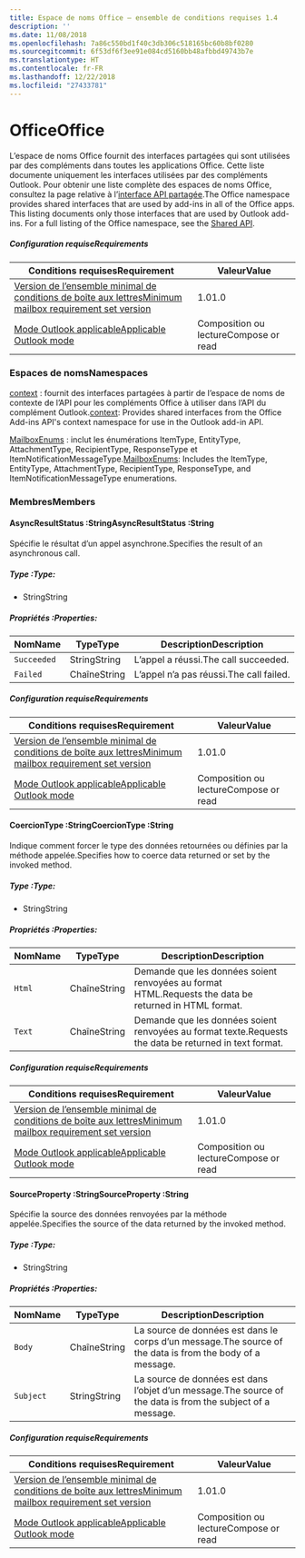 ```yaml
---
title: Espace de noms Office – ensemble de conditions requises 1.4
description: ''
ms.date: 11/08/2018
ms.openlocfilehash: 7a86c550bd1f40c3db306c518165bc60b8bf0280
ms.sourcegitcommit: 6f53df6f3ee91e084cd5160bb48afbbd49743b7e
ms.translationtype: HT
ms.contentlocale: fr-FR
ms.lasthandoff: 12/22/2018
ms.locfileid: "27433781"
---
```

# <a name="office"></a><span data-ttu-id="a9d61-102">Office</span><span class="sxs-lookup"><span data-stu-id="a9d61-102">Office</span></span>

<span data-ttu-id="a9d61-p101">L’espace de noms Office fournit des interfaces partagées qui sont utilisées par des compléments dans toutes les applications Office. Cette liste documente uniquement les interfaces utilisées par des compléments Outlook. Pour obtenir une liste complète des espaces de noms Office, consultez la page relative à l’[interface API partagée](/javascript/api/office).</span><span class="sxs-lookup"><span data-stu-id="a9d61-p101">The Office namespace provides shared interfaces that are used by add-ins in all of the Office apps. This listing documents only those interfaces that are used by Outlook add-ins. For a full listing of the Office namespace, see the [Shared API](/javascript/api/office).</span></span>

##### <a name="requirements"></a><span data-ttu-id="a9d61-105">Configuration requise</span><span class="sxs-lookup"><span data-stu-id="a9d61-105">Requirements</span></span>

|<span data-ttu-id="a9d61-106">Conditions requises</span><span class="sxs-lookup"><span data-stu-id="a9d61-106">Requirement</span></span>| <span data-ttu-id="a9d61-107">Valeur</span><span class="sxs-lookup"><span data-stu-id="a9d61-107">Value</span></span>|
|---|---|
|[<span data-ttu-id="a9d61-108">Version de l’ensemble minimal de conditions de boîte aux lettres</span><span class="sxs-lookup"><span data-stu-id="a9d61-108">Minimum mailbox requirement set version</span></span>](/office/dev/add-ins/reference/requirement-sets/outlook-api-requirement-sets)| <span data-ttu-id="a9d61-109">1.0</span><span class="sxs-lookup"><span data-stu-id="a9d61-109">1.0</span></span>|
|[<span data-ttu-id="a9d61-110">Mode Outlook applicable</span><span class="sxs-lookup"><span data-stu-id="a9d61-110">Applicable Outlook mode</span></span>](https://docs.microsoft.com/outlook/add-ins/#extension-points)| <span data-ttu-id="a9d61-111">Composition ou lecture</span><span class="sxs-lookup"><span data-stu-id="a9d61-111">Compose or read</span></span>|

### <a name="namespaces"></a><span data-ttu-id="a9d61-112">Espaces de noms</span><span class="sxs-lookup"><span data-stu-id="a9d61-112">Namespaces</span></span>

<span data-ttu-id="a9d61-113">[context](Office.context.md) : fournit des interfaces partagées à partir de l’espace de noms de contexte de l’API pour les compléments Office à utiliser dans l’API du complément Outlook.</span><span class="sxs-lookup"><span data-stu-id="a9d61-113">[context](Office.context.md): Provides shared interfaces from the Office Add-ins API's context namespace for use in the Outlook add-in API.</span></span>

<span data-ttu-id="a9d61-114">[MailboxEnums](/javascript/api/outlook/office.mailboxenums.attachmenttype) : inclut les énumérations ItemType, EntityType, AttachmentType, RecipientType, ResponseType et ItemNotificationMessageType.</span><span class="sxs-lookup"><span data-stu-id="a9d61-114">[MailboxEnums](/javascript/api/outlook/office.mailboxenums.attachmenttype): Includes the ItemType, EntityType, AttachmentType, RecipientType, ResponseType, and ItemNotificationMessageType enumerations.</span></span>

### <a name="members"></a><span data-ttu-id="a9d61-115">Membres</span><span class="sxs-lookup"><span data-stu-id="a9d61-115">Members</span></span>

####  <a name="asyncresultstatus-string"></a><span data-ttu-id="a9d61-116">AsyncResultStatus :String</span><span class="sxs-lookup"><span data-stu-id="a9d61-116">AsyncResultStatus :String</span></span>

<span data-ttu-id="a9d61-117">Spécifie le résultat d’un appel asynchrone.</span><span class="sxs-lookup"><span data-stu-id="a9d61-117">Specifies the result of an asynchronous call.</span></span>

##### <a name="type"></a><span data-ttu-id="a9d61-118">Type :</span><span class="sxs-lookup"><span data-stu-id="a9d61-118">Type:</span></span>

*   <span data-ttu-id="a9d61-119">String</span><span class="sxs-lookup"><span data-stu-id="a9d61-119">String</span></span>

##### <a name="properties"></a><span data-ttu-id="a9d61-120">Propriétés :</span><span class="sxs-lookup"><span data-stu-id="a9d61-120">Properties:</span></span>

|<span data-ttu-id="a9d61-121">Nom</span><span class="sxs-lookup"><span data-stu-id="a9d61-121">Name</span></span>| <span data-ttu-id="a9d61-122">Type</span><span class="sxs-lookup"><span data-stu-id="a9d61-122">Type</span></span>| <span data-ttu-id="a9d61-123">Description</span><span class="sxs-lookup"><span data-stu-id="a9d61-123">Description</span></span>|
|---|---|---|
|`Succeeded`| <span data-ttu-id="a9d61-124">String</span><span class="sxs-lookup"><span data-stu-id="a9d61-124">String</span></span>|<span data-ttu-id="a9d61-125">L’appel a réussi.</span><span class="sxs-lookup"><span data-stu-id="a9d61-125">The call succeeded.</span></span>|
|`Failed`| <span data-ttu-id="a9d61-126">Chaîne</span><span class="sxs-lookup"><span data-stu-id="a9d61-126">String</span></span>|<span data-ttu-id="a9d61-127">L’appel n’a pas réussi.</span><span class="sxs-lookup"><span data-stu-id="a9d61-127">The call failed.</span></span>|

##### <a name="requirements"></a><span data-ttu-id="a9d61-128">Configuration requise</span><span class="sxs-lookup"><span data-stu-id="a9d61-128">Requirements</span></span>

|<span data-ttu-id="a9d61-129">Conditions requises</span><span class="sxs-lookup"><span data-stu-id="a9d61-129">Requirement</span></span>| <span data-ttu-id="a9d61-130">Valeur</span><span class="sxs-lookup"><span data-stu-id="a9d61-130">Value</span></span>|
|---|---|
|[<span data-ttu-id="a9d61-131">Version de l’ensemble minimal de conditions de boîte aux lettres</span><span class="sxs-lookup"><span data-stu-id="a9d61-131">Minimum mailbox requirement set version</span></span>](/office/dev/add-ins/reference/requirement-sets/outlook-api-requirement-sets)| <span data-ttu-id="a9d61-132">1.0</span><span class="sxs-lookup"><span data-stu-id="a9d61-132">1.0</span></span>|
|[<span data-ttu-id="a9d61-133">Mode Outlook applicable</span><span class="sxs-lookup"><span data-stu-id="a9d61-133">Applicable Outlook mode</span></span>](https://docs.microsoft.com/outlook/add-ins/#extension-points)| <span data-ttu-id="a9d61-134">Composition ou lecture</span><span class="sxs-lookup"><span data-stu-id="a9d61-134">Compose or read</span></span>|
####  <a name="coerciontype-string"></a><span data-ttu-id="a9d61-135">CoercionType :String</span><span class="sxs-lookup"><span data-stu-id="a9d61-135">CoercionType :String</span></span>

<span data-ttu-id="a9d61-136">Indique comment forcer le type des données retournées ou définies par la méthode appelée.</span><span class="sxs-lookup"><span data-stu-id="a9d61-136">Specifies how to coerce data returned or set by the invoked method.</span></span>

##### <a name="type"></a><span data-ttu-id="a9d61-137">Type :</span><span class="sxs-lookup"><span data-stu-id="a9d61-137">Type:</span></span>

*   <span data-ttu-id="a9d61-138">String</span><span class="sxs-lookup"><span data-stu-id="a9d61-138">String</span></span>

##### <a name="properties"></a><span data-ttu-id="a9d61-139">Propriétés :</span><span class="sxs-lookup"><span data-stu-id="a9d61-139">Properties:</span></span>

|<span data-ttu-id="a9d61-140">Nom</span><span class="sxs-lookup"><span data-stu-id="a9d61-140">Name</span></span>| <span data-ttu-id="a9d61-141">Type</span><span class="sxs-lookup"><span data-stu-id="a9d61-141">Type</span></span>| <span data-ttu-id="a9d61-142">Description</span><span class="sxs-lookup"><span data-stu-id="a9d61-142">Description</span></span>|
|---|---|---|
|`Html`| <span data-ttu-id="a9d61-143">Chaîne</span><span class="sxs-lookup"><span data-stu-id="a9d61-143">String</span></span>|<span data-ttu-id="a9d61-144">Demande que les données soient renvoyées au format HTML.</span><span class="sxs-lookup"><span data-stu-id="a9d61-144">Requests the data be returned in HTML format.</span></span>|
|`Text`| <span data-ttu-id="a9d61-145">Chaîne</span><span class="sxs-lookup"><span data-stu-id="a9d61-145">String</span></span>|<span data-ttu-id="a9d61-146">Demande que les données soient renvoyées au format texte.</span><span class="sxs-lookup"><span data-stu-id="a9d61-146">Requests the data be returned in text format.</span></span>|

##### <a name="requirements"></a><span data-ttu-id="a9d61-147">Configuration requise</span><span class="sxs-lookup"><span data-stu-id="a9d61-147">Requirements</span></span>

|<span data-ttu-id="a9d61-148">Conditions requises</span><span class="sxs-lookup"><span data-stu-id="a9d61-148">Requirement</span></span>| <span data-ttu-id="a9d61-149">Valeur</span><span class="sxs-lookup"><span data-stu-id="a9d61-149">Value</span></span>|
|---|---|
|[<span data-ttu-id="a9d61-150">Version de l’ensemble minimal de conditions de boîte aux lettres</span><span class="sxs-lookup"><span data-stu-id="a9d61-150">Minimum mailbox requirement set version</span></span>](/office/dev/add-ins/reference/requirement-sets/outlook-api-requirement-sets)| <span data-ttu-id="a9d61-151">1.0</span><span class="sxs-lookup"><span data-stu-id="a9d61-151">1.0</span></span>|
|[<span data-ttu-id="a9d61-152">Mode Outlook applicable</span><span class="sxs-lookup"><span data-stu-id="a9d61-152">Applicable Outlook mode</span></span>](https://docs.microsoft.com/outlook/add-ins/#extension-points)| <span data-ttu-id="a9d61-153">Composition ou lecture</span><span class="sxs-lookup"><span data-stu-id="a9d61-153">Compose or read</span></span>|
####  <a name="sourceproperty-string"></a><span data-ttu-id="a9d61-154">SourceProperty :String</span><span class="sxs-lookup"><span data-stu-id="a9d61-154">SourceProperty :String</span></span>

<span data-ttu-id="a9d61-155">Spécifie la source des données renvoyées par la méthode appelée.</span><span class="sxs-lookup"><span data-stu-id="a9d61-155">Specifies the source of the data returned by the invoked method.</span></span>

##### <a name="type"></a><span data-ttu-id="a9d61-156">Type :</span><span class="sxs-lookup"><span data-stu-id="a9d61-156">Type:</span></span>

*   <span data-ttu-id="a9d61-157">String</span><span class="sxs-lookup"><span data-stu-id="a9d61-157">String</span></span>

##### <a name="properties"></a><span data-ttu-id="a9d61-158">Propriétés :</span><span class="sxs-lookup"><span data-stu-id="a9d61-158">Properties:</span></span>

|<span data-ttu-id="a9d61-159">Nom</span><span class="sxs-lookup"><span data-stu-id="a9d61-159">Name</span></span>| <span data-ttu-id="a9d61-160">Type</span><span class="sxs-lookup"><span data-stu-id="a9d61-160">Type</span></span>| <span data-ttu-id="a9d61-161">Description</span><span class="sxs-lookup"><span data-stu-id="a9d61-161">Description</span></span>|
|---|---|---|
|`Body`| <span data-ttu-id="a9d61-162">Chaîne</span><span class="sxs-lookup"><span data-stu-id="a9d61-162">String</span></span>|<span data-ttu-id="a9d61-163">La source de données est dans le corps d’un message.</span><span class="sxs-lookup"><span data-stu-id="a9d61-163">The source of the data is from the body of a message.</span></span>|
|`Subject`| <span data-ttu-id="a9d61-164">String</span><span class="sxs-lookup"><span data-stu-id="a9d61-164">String</span></span>|<span data-ttu-id="a9d61-165">La source de données est dans l’objet d’un message.</span><span class="sxs-lookup"><span data-stu-id="a9d61-165">The source of the data is from the subject of a message.</span></span>|

##### <a name="requirements"></a><span data-ttu-id="a9d61-166">Configuration requise</span><span class="sxs-lookup"><span data-stu-id="a9d61-166">Requirements</span></span>

|<span data-ttu-id="a9d61-167">Conditions requises</span><span class="sxs-lookup"><span data-stu-id="a9d61-167">Requirement</span></span>| <span data-ttu-id="a9d61-168">Valeur</span><span class="sxs-lookup"><span data-stu-id="a9d61-168">Value</span></span>|
|---|---|
|[<span data-ttu-id="a9d61-169">Version de l’ensemble minimal de conditions de boîte aux lettres</span><span class="sxs-lookup"><span data-stu-id="a9d61-169">Minimum mailbox requirement set version</span></span>](/office/dev/add-ins/reference/requirement-sets/outlook-api-requirement-sets)| <span data-ttu-id="a9d61-170">1.0</span><span class="sxs-lookup"><span data-stu-id="a9d61-170">1.0</span></span>|
|[<span data-ttu-id="a9d61-171">Mode Outlook applicable</span><span class="sxs-lookup"><span data-stu-id="a9d61-171">Applicable Outlook mode</span></span>](https://docs.microsoft.com/outlook/add-ins/#extension-points)| <span data-ttu-id="a9d61-172">Composition ou lecture</span><span class="sxs-lookup"><span data-stu-id="a9d61-172">Compose or read</span></span>|
